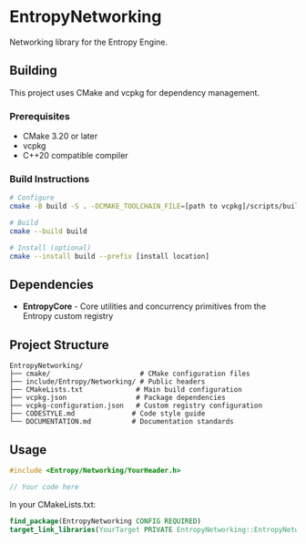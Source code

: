 # EntropyNetworking

Networking library for the Entropy Engine.

## Building

This project uses CMake and vcpkg for dependency management.

### Prerequisites

- CMake 3.20 or later
- vcpkg
- C++20 compatible compiler

### Build Instructions

```bash
# Configure
cmake -B build -S . -DCMAKE_TOOLCHAIN_FILE=[path to vcpkg]/scripts/buildsystems/vcpkg.cmake

# Build
cmake --build build

# Install (optional)
cmake --install build --prefix [install location]
```

## Dependencies

- **EntropyCore** - Core utilities and concurrency primitives from the Entropy custom registry

## Project Structure

```
EntropyNetworking/
├── cmake/                      # CMake configuration files
├── include/Entropy/Networking/ # Public headers
├── CMakeLists.txt             # Main build configuration
├── vcpkg.json                 # Package dependencies
├── vcpkg-configuration.json   # Custom registry configuration
├── CODESTYLE.md              # Code style guide
└── DOCUMENTATION.md          # Documentation standards
```

## Usage

```cpp
#include <Entropy/Networking/YourHeader.h>

// Your code here
```

In your CMakeLists.txt:
```cmake
find_package(EntropyNetworking CONFIG REQUIRED)
target_link_libraries(YourTarget PRIVATE EntropyNetworking::EntropyNetworking)
```
